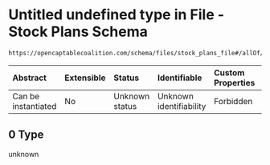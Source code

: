 # Untitled undefined type in File - Stock Plans Schema

```txt
https://opencaptablecoalition.com/schema/files/stock_plans_file#/allOf/0
```



| Abstract            | Extensible | Status         | Identifiable            | Custom Properties | Additional Properties | Access Restrictions | Defined In                                                                                            |
| :------------------ | :--------- | :------------- | :---------------------- | :---------------- | :-------------------- | :------------------ | :---------------------------------------------------------------------------------------------------- |
| Can be instantiated | No         | Unknown status | Unknown identifiability | Forbidden         | Allowed               | none                | [StockPlansFile.schema.json*](../flattened_schemas/StockPlansFile.schema.json "open original schema") |

## 0 Type

unknown
